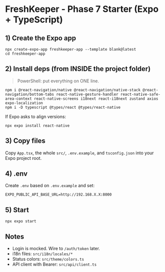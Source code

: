 # FreshKeeper - Phase 7 Starter (Expo + TypeScript)

## 1) Create the Expo app
```
npx create-expo-app freshkeeper-app --template blank@latest
cd freshkeeper-app
```

## 2) Install deps (from INSIDE the project folder)
> PowerShell: put everything on ONE line.
```
npm i @react-navigation/native @react-navigation/native-stack @react-navigation/bottom-tabs react-native-gesture-handler react-native-safe-area-context react-native-screens i18next react-i18next zustand axios expo-localization
npm i -D typescript @types/react @types/react-native
```
If Expo asks to align versions:
```
npx expo install react-native
```

## 3) Copy files
Copy `App.tsx`, the whole `src/`, `.env.example`, and `tsconfig.json` into your Expo project root.

## 4) .env
Create `.env` based on `.env.example` and set:
```
EXPO_PUBLIC_API_BASE_URL=http://192.168.X.X:8000
```

## 5) Start
```
npx expo start
```

## Notes
- Login is mocked. Wire to `/auth/token` later.
- i18n files: `src/i18n/locales/*`
- Status colors: `src/theme/colors.ts`
- API client with Bearer: `src/api/client.ts`
